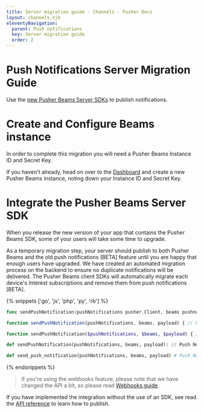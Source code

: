 ```yaml
---
title: Server migration guide - Channels - Pusher Docs
layout: channels.njk
eleventyNavigation:
  parent: Push notifications
  key: Server migration guide
  order: 2
---
```


# Push Notifications Server Migration Guide

Use the [new Pusher Beams Server SDKs](/docs/beams/reference/all-libraries#server-sdks) to publish notifications.

# Create and Configure Beams instance

In order to complete this migration you will need a Pusher Beams Instance ID and Secret Key.

If you haven't already, head on over to the [Dashboard](https://dashboard.pusher.com/beams) and create a new Pusher Beams instance, noting down your Instance ID and Secret Key.

# Integrate the Pusher Beams Server SDK

When you release the new version of your app that contains the Pusher Beams SDK, some of your users will take some time to upgrade.

As a temporary migration step, your server should publish to both Pusher Beams and the old push notifications [BETA] feature until you are happy that enough users have upgraded. We have created an automated migration process on the backend to ensure no duplicate notifications will be delivered. The Pusher Beams client SDKs will automatically migrate each device's Interest subscriptions and remove them from push notifications [BETA].

{% snippets ['go', 'js', 'php', 'py', 'rb'] %}

```go
func sendPushNotification(pushNotifications pusher.Client, beams pushnotifications.PushNotifications, fcmPayload interface{}) error { // Push Notifications BETA: err1 := pushNotifications.Notify(pusher.PushNotification{ Interests: []string{"hello"}, FCM: fcmPayload, }) // Pusher Beams: publishRequest := map[string]interface{}{ "fcm": fcmPayload, } _, err2 := beams.PublishToInterests([]string{"hello"}, publishRequest) if err1 != nil { return err1 } if err2 != nil { return err2 } return nil }
```

```js
function sendPushNotification(pushNotifications, beams, payload) { // Push Notifications BETA: pushNotifications.notify(["hello"], payload, function(error, req, res) { console.log(error, req, res); }) // Pusher Beams: beams.publishToInterests(['hello'], payload).then((publishResponse) => { console.log('Just published:', publishResponse.publishId); }).catch((error) => { console.log('Error:', error); }); }
```

```php
function sendPushNotification($pushNotifications, $beams, $payload) { // Push Notifications BETA: $pushNotifications->notify(array("hello"), $payload); // Pusher Beams: $beams->publishToInterests(array("hello"), $payload); }
```

```py
def sendPushNotification(pushNotifications, beams, payload): // Push Notifications BETA: pushNotifications.notify(["hello"], payload) // Pusher Beams: beams.publish_to_interests(interests=['hello'], publish_body=payload)
```

```rb
def send_push_notification(pushNotifications, beams, payload) # Push Notifications BETA: pushNotifications.notify(["hello"], payload) # Pusher Beams: beams.publish_to_interests(interests: ['hello'], payload: payload) end
```

{% endsnippets %}

> If you're using the webhooks feature, please note that we have changed the API a bit, so please read [Webhooks guide](/docs/beams/concepts/webhooks).

If you have implemented the integration without the use of an SDK, see read the [API reference](/docs/beams/reference/publish-api) to learn how to publish.
